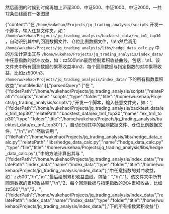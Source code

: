 然后画图的时候到时候再加上沪深300、中证500、中证1000、中证2000，一共12条曲线画在一张图里

{"content":"在 `/home/wukehao/Projects/jq_trading_analysis/scripts` 开发一个脚本，输入任意文件夹，如： `/home/wukehao/Projects/jq_trading_analysis/backtest_data/ex_tm1_top30` ，自动识别其中的回测数据文件、仓位比例数据文件，\n\n然后调用 `/home/wukehao/Projects/jq_trading_analysis/libs/hedge_data_calc.py` 中的方法计算出其与 `/home/wukehao/Projects/jq_trading_analysis/index_data/` 中任意指数的对冲收益，如：zz500\n\n最后绘制累积收益曲线，包括：\n1、该文件夹中所有回测数据的累积收益率\n2、每个回测数据与指定指数的对冲累积收益，比如zz500\n3、 `/home/wukehao/Projects/jq_trading_analysis/index_data/` 下的所有指数累积收益","multiMedia":[],"parsedQuery":["在 ",{"folderPath":"/home/wukehao/Projects/jq_trading_analysis/scripts","relatePath":"scripts","name":"scripts","type":"folder","title":"/home/wukehao/Projects/jq_trading_analysis/scripts"},"开发一个脚本，输入任意文件夹，如：",{"folderPath":"/home/wukehao/Projects/jq_trading_analysis/backtest_data/ex_tm1_top30","relatePath":"backtest_data/ex_tm1_top30","name":"ex_tm1_top30","type":"folder","title":"/home/wukehao/Projects/jq_trading_analysis/backtest_data/ex_tm1_top30"},"，自动识别其中的回测数据文件、仓位比例数据文件，","\n","\n","然后调用 ",{"filePath":"/home/wukehao/Projects/jq_trading_analysis/libs/hedge_data_calc.py","relatePath":"libs/hedge_data_calc.py","name":"hedge_data_calc.py","type":"file","title":"/home/wukehao/Projects/jq_trading_analysis/libs/hedge_data_calc.py"},"中的方法计算出其与 ",{"folderPath":"/home/wukehao/Projects/jq_trading_analysis/index_data/","relatePath":"index_data","name":"index_data","type":"folder","title":"/home/wukehao/Projects/jq_trading_analysis/index_data/"},"中任意指数的对冲收益，如：zz500","\n","\n","最后绘制累积收益曲线，包括：","\n","1、该文件夹中所有回测数据的累积收益率","\n","2、每个回测数据与指定指数的对冲累积收益，比如zz500","\n","3、",{"folderPath":"/home/wukehao/Projects/jq_trading_analysis/index_data/","relatePath":"index_data","name":"index_data","type":"folder","title":"/home/wukehao/Projects/jq_trading_analysis/index_data/"},"下的所有指数累积收益"]}
